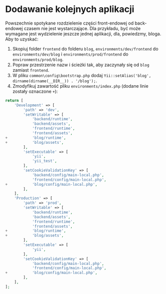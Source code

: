 Dodawanie kolejnych aplikacji
=============================

Powszechnie spotykane rozdzielenie części front-endowej od back-endowej czasem nie jest wystarczające. Dla przykładu, 
być może wymagane jest wydzielenie jeszcze jednej aplikacji, dla, powiedzmy, bloga. Aby to uzyskać:

1. Skopiuj folder `frontend` do folderu `blog`, `environments/dev/frontend` do `environments/dev/blog` 
   i `environments/prod/frontend` do `environments/prod/blog`.
2. Popraw przestrzenie nazw i ścieżki tak, aby zaczynały się od `blog` zamiast `frontend`.
3. W pliku `common\config\bootstrap.php` dodaj `Yii::setAlias('blog', dirname(dirname(__DIR__)) . '/blog');`.
4. Zmodyfikuj zawartość pliku `environments/index.php` (dodane linie zostały oznaczone `+`):

```php
return [
    'Development' => [
        'path' => 'dev',
        'setWritable' => [
            'backend/runtime',
            'backend/assets',
            'frontend/runtime',
            'frontend/assets',
+           'blog/runtime',
+           'blog/assets',
        ],
        'setExecutable' => [
            'yii',
            'yii_test',
        ],
        'setCookieValidationKey' => [
            'backend/config/main-local.php',
            'frontend/config/main-local.php',
+           'blog/config/main-local.php',
        ],
    ],
    'Production' => [
        'path' => 'prod',
        'setWritable' => [
            'backend/runtime',
            'backend/assets',
            'frontend/runtime',
            'frontend/assets',
+           'blog/runtime',
+           'blog/assets',
        ],
        'setExecutable' => [
            'yii',
        ],
        'setCookieValidationKey' => [
            'backend/config/main-local.php',
            'frontend/config/main-local.php',
+           'blog/config/main-local.php',
        ],
    ],
];
```
